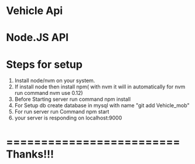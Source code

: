 # Vehicle Api
Node.JS API
=======================
Steps for setup
=======================
1. Install node/nvm on your system.
2. If install node then install npm( with nvm it will in automatically for nvm run command nvm use 0.12)
3. Before Starting server run command npm install
4. For Setup db create database in mysql with name "git add Vehicle_mob"
5. For run server run Command npm start
6. your server is responding on localhost:9000

=========================
Thanks!!!
=========================
